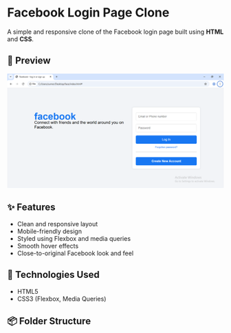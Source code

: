 # Facebook Login Page Clone

A simple and responsive clone of the Facebook login page built using **HTML** and **CSS**.

## 📸 Preview

![Preview](screenshot.png) <!-- Replace with your actual screenshot file -->

## ✨ Features

- Clean and responsive layout
- Mobile-friendly design
- Styled using Flexbox and media queries
- Smooth hover effects
- Close-to-original Facebook look and feel

## 📁 Technologies Used

- HTML5
- CSS3 (Flexbox, Media Queries)

## 📦 Folder Structure

